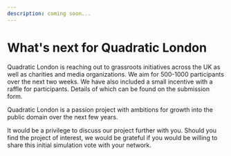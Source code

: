```yaml
---
description: coming soon...
---
```


# What's next for Quadratic London

Quadratic London is reaching out to grassroots initiatives across the UK as well as charities and media organizations. We aim for 500-1000 participants over the next two weeks. We have also included a small incentive with a raffle for participants. Details of which can be found on the submission form.

Quadratic London is a passion project with ambitions for growth into the public domain over the next few years.

It would be a privilege to discuss our project further with you. Should you find the project of interest, we would be grateful if you would be willing to share this initial simulation vote with your network.
